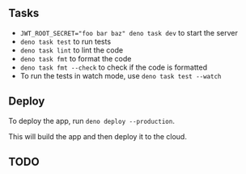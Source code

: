 

## Tasks

- `JWT_ROOT_SECRET="foo bar baz" deno task dev` to start the server
- `deno task test` to run tests
- `deno task lint` to lint the code
- `deno task fmt` to format the code
- `deno task fmt --check` to check if the code is formatted
- To run the tests in watch mode, use `deno task test --watch`

## Deploy

To deploy the app, run `deno deploy --production`.

This will build the app and then deploy it to the cloud.

## TODO


